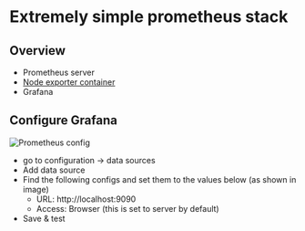 # Extremely simple prometheus stack

## Overview
 - Prometheus server
 - [Node exporter container](https://github.com/prometheus/node_exporter)
 - Grafana

## Configure Grafana
![Prometheus config](./image/prometheus_config.png)
 - go to configuration -> data sources
 - Add data source
 - Find the following configs and set them to the values below (as shown in image)
    * URL: http://localhost:9090
    * Access: Browser (this is set to server by default)
 - Save & test

